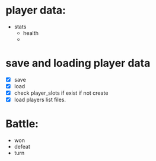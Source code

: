 

# player data:
- stats
	- health
	- 

# save and loading player data
- [x] save 
- [x] load 
- [x] check player_slots if exist if not create 
- [x] load players list files.

# Battle:
- won
- defeat
- turn
	
